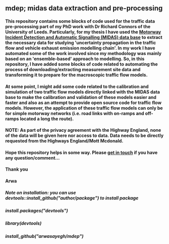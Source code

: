 ## mdep; midas data extraction and pre-processing
#### This repository contains some blocks of code used for the traffic data pre-processing part of my PhD work with Dr Richard Connors of the University of Leeds. Particularly, for my thesis I have used the [Motorway Incident Detection and Automatic Signalling (MIDAS) data base](https://www.midas-data.org.uk/) to extract the necessary data for studying 'uncertainty propagation in the traffic flow and vehicle exhaust emission modelling chain'. In my work I have automated some of the work involved since my methodology was mainly based on an 'ensemble-based' approach to modelling. So, in this repository, I have added some blocks of code related to automating the process of downloading/extracting measurement site data and transforming it to prepare for the macroscopic traffic flow models. 

#### At some point, I might add some code related to the calibration and simulation of two traffic flow models directly linked with the MIDAS data base to make the calibration and validation of these models easier and faster and also as an attempt to provide open source code for traffic flow models. However, the application of these traffic flow models can only be for simple motorway networks (i.e. road links with on-ramps and off-ramps located a long the route).

#### NOTE: As part of the privacy agreement with the Highway England, none of the data will be given here nor access to data. Data needs to be directly requested from the Highways England/Mott Mcdonald.

#### Hope this repository helps in some way. Please [get in touch](mailto:arwa.sayegh@gmail.com) if you have any question/comment... 

#### Thank you
#### Arwa



##### Note on installation: you can use devtools::install_github("author/package") to install package
##### install.packages("devtools")
##### library(devtools)
##### install_github("arwasayegh/mdep")
